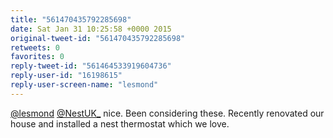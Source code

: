 ```yaml
---
title: "561470435792285698"
date: Sat Jan 31 10:25:58 +0000 2015
original-tweet-id: "561470435792285698"
retweets: 0
favorites: 0
reply-tweet-id: "561464533919604736"
reply-user-id: "16198615"
reply-user-screen-name: "lesmond"
---
```

<a href="https://twitter.com/lesmond">@lesmond</a> <a href="https://twitter.com/NestUK_">@NestUK_</a> nice. Been considering these. Recently renovated our house and installed a nest thermostat which we love.
